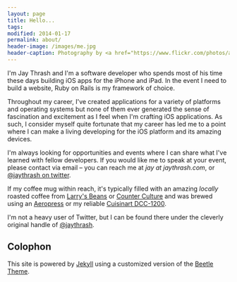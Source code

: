 ```yaml
---
layout: page
title: Hello...
tags:
modified: 2014-01-17
permalink: about/
header-image: /images/me.jpg
header-caption: Photography by <a href="https://www.flickr.com/photos/abunur/14853415299/in/set-72157646769297156/">Fuad Kamal</a>
---
```


I'm Jay Thrash and I'm a software developer who spends most of his time these days building iOS apps for the iPhone and iPad.  In the event I need to build a website, Ruby on Rails is my framework of choice. 

Throughout my career, I've created applications for a variety of platforms and operating systems but none of them ever generated the sense of fascination and excitement as I feel when I'm crafting iOS applications.  As such, I consider myself quite fortunate that my career has led me to a point where I can make a living developing for the iOS platform and its amazing devices.

I'm always looking for opportunities and events where I can share what I've learned with fellow developers. If you would like me to speak at your event, please contact via email – you can reach me at *jay at jaythrash.com*, or [@jaythrash on twitter](http://twitter.com/jaythrash).

If my coffee mug within reach, it's typically filled with an amazing *locally* roasted coffee from [Larry's Beans](http://www.larrysbeans.com) or [Counter Culture](http://counterculturecoffee.com) and was brewed using an [Aeropress](http://www.amazon.com/Aerobie-AeroPress-Coffee-Espresso-Maker/dp/B0047BIWSK) or my reliable [Cuisinart DCC-1200](http://www.amazon.com/Cuisinart-DCC-1200-Central-Programmable-Coffeemaker/dp/B00005IBX9).

I'm not a heavy user of Twitter, but I can be found there under the cleverly original handle of [@jaythrash](http://twitter.com/jaythrash).

Colophon
--------

This site is powered by [Jekyll](http://http://jekyllrb.com) using a customized version of the [Beetle Theme](http://themes.mokaine.com/beetle-html/home-01.html).